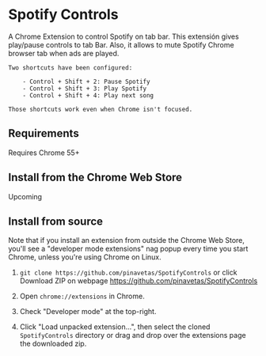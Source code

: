 # Spotify Controls
A Chrome Extension to control Spotify on tab bar. This extensión gives play/pause controls to tab Bar. Also, it allows to mute Spotify Chrome browser tab when ads are played. 

	Two shortcuts have been configured:
	
		- Control + Shift + 2: Pause Spotify
		- Control + Shift + 3: Play Spotify
		- Control + Shift + 4: Play next song

	Those shortcuts work even when Chrome isn't focused.
	

## Requirements

Requires Chrome 55+


## Install from the Chrome Web Store

Upcoming

## Install from source

Note that if you install an extension from outside the Chrome Web Store, you'll see a
"developer mode extensions" nag popup every time you start Chrome, unless you're
using Chrome on Linux.

1.	`git clone https://github.com/pinavetas/SpotifyControls` or click Download ZIP on webpage https://github.com/pinavetas/SpotifyControls

2.	Open `chrome://extensions` in Chrome.

3.	Check "Developer mode" at the top-right.

4.	Click "Load unpacked extension...", then select the cloned `SpotifyControls` directory or drag and drop over the extensions page the downloaded zip.

